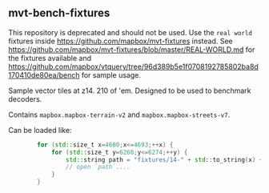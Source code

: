 ## mvt-bench-fixtures

This repository is deprecated and should not be used. Use the `real world` fixtures inside https://github.com/mapbox/mvt-fixtures instead. See https://github.com/mapbox/mvt-fixtures/blob/master/REAL-WORLD.md for the fixtures available and https://github.com/mapbox/vtquery/tree/96d389b5e1f0708192785802ba8d170410de80ea/bench for sample usage.

Sample vector tiles at z14. 210 of 'em. Designed to be used to benchmark decoders.

Contains `mapbox.mapbox-terrain-v2` and `mapbox.mapbox-streets-v7`.

Can be loaded like:

```c++
        for (std::size_t x=4680;x<=4693;++x) {
            for (std::size_t y=6260;y<=6274;++y) {
                std::string path = "fixtures/14-" + std::to_string(x) + "-" + std::to_string(y) + ".mvt";
                // open `path`....
            }
        }
```
